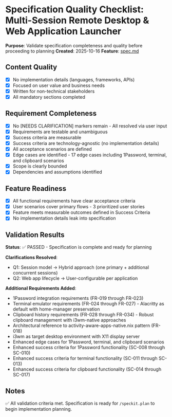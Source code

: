 # Specification Quality Checklist: Multi-Session Remote Desktop & Web Application Launcher

**Purpose**: Validate specification completeness and quality before proceeding to planning
**Created**: 2025-10-16
**Feature**: [spec.md](../spec.md)

## Content Quality

- [x] No implementation details (languages, frameworks, APIs)
- [x] Focused on user value and business needs
- [x] Written for non-technical stakeholders
- [x] All mandatory sections completed

## Requirement Completeness

- [x] No [NEEDS CLARIFICATION] markers remain - All resolved via user input
- [x] Requirements are testable and unambiguous
- [x] Success criteria are measurable
- [x] Success criteria are technology-agnostic (no implementation details)
- [x] All acceptance scenarios are defined
- [x] Edge cases are identified - 17 edge cases including 1Password, terminal, and clipboard scenarios
- [x] Scope is clearly bounded
- [x] Dependencies and assumptions identified

## Feature Readiness

- [x] All functional requirements have clear acceptance criteria
- [x] User scenarios cover primary flows - 3 prioritized user stories
- [x] Feature meets measurable outcomes defined in Success Criteria
- [x] No implementation details leak into specification

## Validation Results

**Status**: ✅ PASSED - Specification is complete and ready for planning

**Clarifications Resolved**:
- Q1: Session model → Hybrid approach (one primary + additional concurrent sessions)
- Q2: Web app lifecycle → User-configurable per application

**Additional Requirements Added**:
- 1Password integration requirements (FR-019 through FR-023)
- Terminal emulator requirements (FR-024 through FR-027) - Alacritty as default with home-manager preservation
- Clipboard history requirements (FR-028 through FR-034) - Robust clipboard management with i3wm-native approaches
- Architectural reference to activity-aware-apps-native.nix pattern (FR-018)
- i3wm as target desktop environment with X11 display server
- Enhanced edge cases for 1Password, terminal, and clipboard scenarios
- Enhanced success criteria for 1Password functionality (SC-008 through SC-010)
- Enhanced success criteria for terminal functionality (SC-011 through SC-013)
- Enhanced success criteria for clipboard functionality (SC-014 through SC-017)

## Notes

✅ All validation criteria met. Specification is ready for `/speckit.plan` to begin implementation planning.
